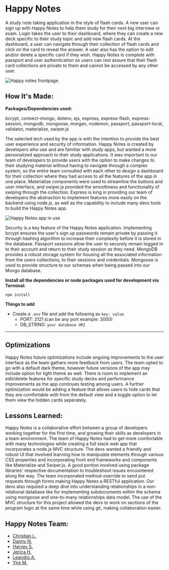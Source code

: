 # Happy Notes
A study note taking application in the style of flash cards. A new user can sign up with Happy Notes to help them study for their next big interview or exam. Login takes the user to their dashboard, where they can create a new deck specific to their study topic and add new flash cards. At the dashboard, a user can navigate through their collection of flash cards and click on the card to reveal the answer. A user also has the option to edit and/or delete a specific card if they wish. Happy Notes is complete with passport and user authentication so users can rest assure that their flash card collections are private to them and cannot be accessed by any other user.
 
![Happy notes frontpage](https://github.com/jericashall/happy-notes/blob/main/happynotes.png)
 
## How It's Made:
 
**Packages/Dependencies used:**
 
bcrypt, connect-mongo, dotenv, ejs, express, express-flash, express-session, mongodb, mongoose, morgan, nodemon, passport, passport-local, validator, materialize, swiper.js
 
The selected tech used by the app is with the intention to provide the best user experience and security of information. Happy Notes is created by developers who use and are familiar with study apps, but wanted a more personalized approach to their study applications. It was important to our team of developers to provide users with the option to make changes to their studying material without having to navigate through a complex system, so the entire team consulted with each other to design a dashboard for their collection where they had access to all the features of the app in one place. Materialize components were used to streamline the buttons and user interface, and swiper.js provided the smoothness and functionality of swiping through the collection. Express is king in providing our team of developers the abstraction to implement features more easily on the backend using node.js, as well as the capability to include many devs tools to build the Happy Notes app. 


![Happy Notes app in use](https://github.com/yiremorlans/happy-notes/blob/main/happynotes.gif)
 
Security is a key feature of the Happy Notes application. Implementing bcrypt ensures the user's sign up passwords remain private by passing it through hashing algorithm to increase their complexity before it is stored in the database. Passport sessions allow the user to securely remain logged in to their account and return to their study session as they need. MongoDB provides a robust storage system for housing all the associated information from the users collections, to their sessions and credentials. Mongoose is used to provide structure to our schemas when being passed into our Mongo database.

**Install all the dependencies or node packages used for development via Terminal:**

`npm install`

**Things to add**

- Create a `.env` file and add the following as `key: value` 
  - PORT: 2121 (can be any port example: 3000) 
  - DB_STRING: `your database URI` 
 ---
 
 
## Optimizations
 
Happy Notes future optimizations include ongoing improvements to the user interface as the team gathers more feedback from users. The team opted to go with a default dark theme, however future versions of the app may include option for light theme as well. There is room to implement an edit/delete features for specific study decks and performance improvements as the app continues testing among users. A further optimization would be adding a feature that allows users to hide cards that they are comfortable with from the default view and a toggle option to let them view the hidden cards seperately.
 
## Lessons Learned:

Happy Notes is a collaborative effort between a group of developers working together for the first time, and growing their skills as developers in a team environment. The team of Happy Notes had to get more comfortable with many technologies while creating a full stack web app that incorporates a node.js MVC structure. The devs wanted a friendly and robust UI that involved learning how to manipulate elements through various CSS properties and incorporating front end frameworks and components like Materialize and Swiper.js. A good portion involved using package libraries' respective documentation to troubleshoot issues encountered along the way. The team incorporated method-override to send put requests through forms making Happy Notes a RESTful application. Our devs also required a deep dive into understanding relationships in a non-relational database like for implementing subdocuments within the schema using mongoose and one-to-many relationships data model. The use of the MVC structure for this project allowed the devs to work on sections of the program logic at the same time while using git, making collaboration easier.

## Happy Notes Team:
 
- <a href="https://github.com/degenerating">Christian L.</a>
- <a href="https://github.com/QuocNguyen2412">Danny N.</a>
- <a href="https://github.com/hlsamuel00">Harvey S.</a>
- <a href="https://github.com/jericashall">Jerica H.</a>
- <a href="https://github.com/leandro-alba">Leandro A.</a>
- <a href="https://github.com/yiremorlans">Yire M.</a>
